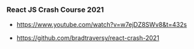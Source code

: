 ### React JS Crash Course 2021
- https://www.youtube.com/watch?v=w7ejDZ8SWv8&t=432s

- https://github.com/bradtraversy/react-crash-2021